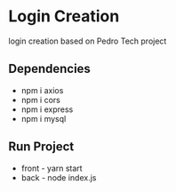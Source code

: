 # Login Creation

login creation based on Pedro Tech project

## Dependencies

- npm i axios
- npm i cors
- npm i express
- npm i mysql

## Run Project

- front - yarn start
- back - node index.js
